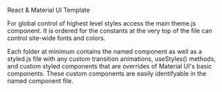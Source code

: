 React & Material UI Template

For global control of highest level styles access the main theme.js component. It is ordered for the constants at the very top of the file can control site-wide fonts and colors.

Each folder at minimum contains the named component as well as a styled.js file with any custom transition animations, useStyles() methods, and custom styled components that are overrides of Material UI's basic components. These custom components are easily identifyable in the named component file. 
